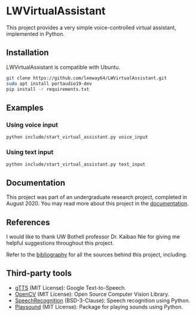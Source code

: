 # LWVirtualAssistant
This project provides a very simple voice-controlled virtual assistant, implemented in Python.


## Installation
LWVirtualAssistant is compatible with Ubuntu.


```sh
git clone https://github.com/leeway64/LWVirtualAssistant.git
sudo apt install portaudio19-dev
pip install -r requirements.txt

```


## Examples

### Using voice input

```
python include/start_virtual_assistant.py voice_input
```


### Using text input

```
python include/start_virtual_assistant.py text_input

```


## Documentation
This project was part of an undergraduate research project, completed in August 2020. You may read
more about this project in the [documentation](doc/README.md).


## References
I would like to thank UW Bothell professor Dr. Kaibao Nie for giving me helpful suggestions
throughout this project.

Refer to the [bibliography](doc/Bibliography.md) for all the sources behind this project, including.


## Third-party tools

- [gTTS](https://pypi.org/project/gTTS/) (MIT License): Google Text-to-Speech.
- [OpenCV](https://pypi.org/project/opencv-python/) (MIT License): Open Source Computer Vision
  Library.
- [SpeechRecognition](https://github.com/Uberi/speech_recognition#readme) (BSD-3-Clause): Speech
  recognition using Python.
- [Playsound](https://pypi.org/project/playsound/) (MIT License): Package for playing sounds using
  Python.

